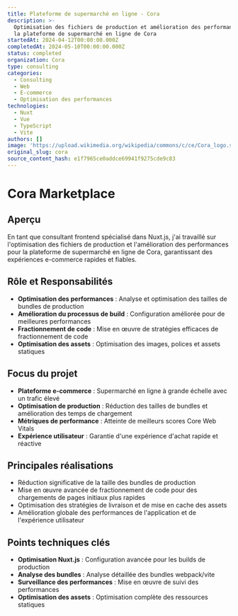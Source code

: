 ```yaml
---
title: Plateforme de supermarché en ligne - Cora
description: >-
  Optimisation des fichiers de production et amélioration des performances pour
  la plateforme de supermarché en ligne de Cora
startedAt: 2024-04-12T00:00:00.000Z
completedAt: 2024-05-10T00:00:00.000Z
status: completed
organization: Cora
type: consulting
categories:
  - Consulting
  - Web
  - E-commerce
  - Optimisation des performances
technologies:
  - Nuxt
  - Vue
  - TypeScript
  - Vite
authors: []
image: 'https://upload.wikimedia.org/wikipedia/commons/c/ce/Cora_logo.svg'
original_slug: cora
source_content_hash: e1f7965ce0addce69941f9275cde9c83
---
```


# Cora Marketplace

## Aperçu

En tant que consultant frontend spécialisé dans Nuxt.js, j'ai travaillé sur l'optimisation des fichiers de production et l'amélioration des performances pour la plateforme de supermarché en ligne de Cora, garantissant des expériences e-commerce rapides et fiables.

## Rôle et Responsabilités

- **Optimisation des performances** : Analyse et optimisation des tailles de bundles de production
- **Amélioration du processus de build** : Configuration améliorée pour de meilleures performances
- **Fractionnement de code** : Mise en œuvre de stratégies efficaces de fractionnement de code
- **Optimisation des assets** : Optimisation des images, polices et assets statiques

## Focus du projet

- **Plateforme e-commerce** : Supermarché en ligne à grande échelle avec un trafic élevé
- **Optimisation de production** : Réduction des tailles de bundles et amélioration des temps de chargement
- **Métriques de performance** : Atteinte de meilleurs scores Core Web Vitals
- **Expérience utilisateur** : Garantie d'une expérience d'achat rapide et réactive

## Principales réalisations

- Réduction significative de la taille des bundles de production
- Mise en œuvre avancée de fractionnement de code pour des chargements de pages initiaux plus rapides
- Optimisation des stratégies de livraison et de mise en cache des assets
- Amélioration globale des performances de l'application et de l'expérience utilisateur

## Points techniques clés

- **Optimisation Nuxt.js** : Configuration avancée pour les builds de production
- **Analyse des bundles** : Analyse détaillée des bundles webpack/vite
- **Surveillance des performances** : Mise en œuvre de suivi des performances
- **Optimisation des assets** : Optimisation complète des ressources statiques
